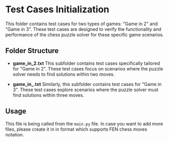 # Test Cases Initialization

This folder contains test cases for two types of games: "Game in 2" and "Game in 3". These test cases are designed to verify the functionality and performance of the chess puzzle solver for these specific game scenarios.

## Folder Structure

- **game_in_2.txt**
  This subfolder contains test cases specifically tailored for "Game in 2". These test cases focus on scenarios where the puzzle solver needs to find solutions within two moves.

- **game_in_.txt**
  Similarly, this subfolder contains test cases for "Game in 3". These test cases explore scenarios where the puzzle solver must find solutions within three moves.

## Usage

This file is being called from the `main.py` file. In case you want to add more files, please create it in in format which supports FEN chess moves notation. 
